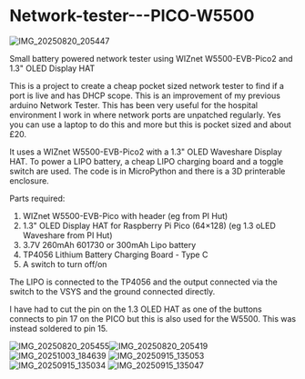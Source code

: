 # Network-tester---PICO-W5500

![IMG_20250820_205447](https://github.com/user-attachments/assets/1194126f-6e9e-4c92-bfbc-a89046003d3c)

Small battery powered network tester using WIZnet W5500-EVB-Pico2 and 1.3" OLED Display HAT

This is a project to create a cheap pocket sized network tester to find if a port is live and has DHCP scope. This is an improvement of my previous arduino Network Tester. This has been very useful for the hospital environment I work in where network ports are unpatched regularly. Yes you can use a laptop to do this and more but this is pocket sized and about £20.

It uses a WIZnet W5500-EVB-Pico2 with a 1.3" OLED Waveshare Display HAT. To power a LIPO battery, a cheap LIPO charging board and a toggle switch are used. The code is in MicroPython and there is a 3D printerable enclosure.

Parts required:
1) WIZnet W5500-EVB-Pico with header (eg from PI Hut)
2) 1.3" OLED Display HAT for Raspberry Pi Pico (64×128) (eg 1.3 oLED Waveshare from PI Hut)
3) 3.7V 260mAh 601730 or 300mAh Lipo battery
4) TP4056 Lithium Battery Charging Board - Type C
5) A switch to turn off/on

The LIPO is connected to the TP4056 and the output connected via the switch to the VSYS and the ground connected directly.

I have had to cut the pin on the 1.3 OLED HAT as one of the buttons connects to pin 17 on the PICO but this is also used for the W5500. This was instead soldered to pin 15.

![IMG_20250820_205455](https://github.com/user-attachments/assets/23f2a5e2-0bf1-45fb-a832-12b36cd81b06)![IMG_20250820_205419](https://github.com/user-attachments/assets/6fd15c67-4166-4950-b9cc-fa57a211fece)
![IMG_20251003_184639](https://github.com/user-attachments/assets/e12dd2ba-9773-4276-81cf-56d2358fc9fe)
![IMG_20250915_135053](https://github.com/user-attachments/assets/c1e38354-5f31-4999-aeb5-962214a4c4e0)
![IMG_20250915_135034](https://github.com/user-attachments/assets/d8f6e047-d309-4f4d-aea0-382c8e500115)
![IMG_20250915_135047](https://github.com/user-attachments/assets/4f01784c-9471-4eff-b037-cb7e608b0541)


